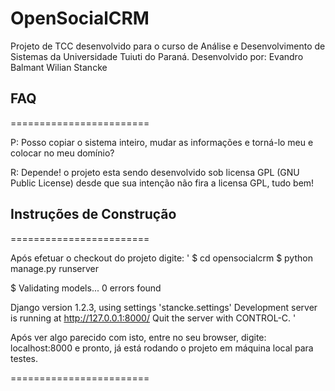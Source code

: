 # OpenSocialCRM

Projeto de TCC desenvolvido para o curso de Análise e Desenvolvimento de Sistemas da Universidade Tuiuti do Paraná.
Desenvolvido por:
		Evandro Balmant
		Wilian Stancke

## FAQ
========================

P: Posso copiar o sistema inteiro, mudar as informações e torná-lo meu e colocar no meu domínio?

R: Depende! o projeto esta sendo desenvolvido sob licensa GPL (GNU Public License) desde que sua intenção não fira a licensa GPL, tudo bem!


## Instruções de Construção
========================

Após efetuar o checkout do projeto digite:
'
$ cd opensocialcrm
$ python manage.py runserver

$ Validating models...
0 errors found

Django version 1.2.3, using settings \'stancke.settings\'
Development server is running at http://127.0.0.1:8000/
Quit the server with CONTROL-C.
'

Após ver algo parecido com isto, entre no seu browser, digite: localhost:8000 e pronto, já está rodando o
projeto em máquina local para testes.

========================
